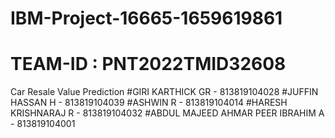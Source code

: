 # IBM-Project-16665-1659619861
# TEAM-ID : PNT2022TMID32608
Car Resale Value Prediction
#GIRI KARTHICK GR                  - 813819104028
#JUFFIN HASSAN H                   - 813819104039
#ASHWIN R                          - 813819104014
#HARESH KRISHNARAJ R               - 813819104032
#ABDUL MAJEED AHMAR PEER IBRAHIM A - 813819104001

